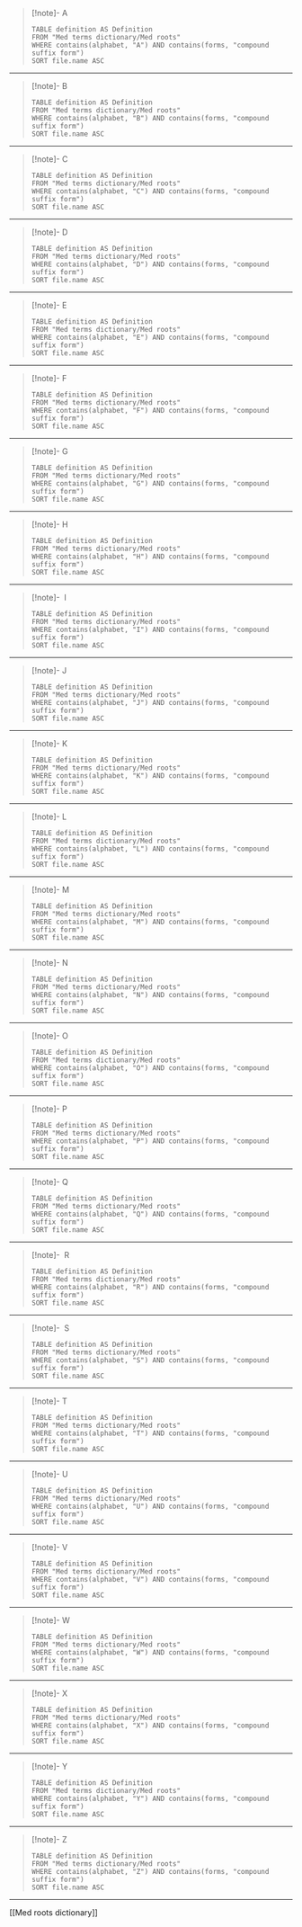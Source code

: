 > [!note]- A
> ```dataview
>TABLE definition AS Definition
>FROM "Med terms dictionary/Med roots"
>WHERE contains(alphabet, "A") AND contains(forms, "compound suffix form")
>SORT file.name ASC
>```
_____
> [!note]- B
> ```dataview
>TABLE definition AS Definition
>FROM "Med terms dictionary/Med roots"
>WHERE contains(alphabet, "B") AND contains(forms, "compound suffix form")
>SORT file.name ASC
>```
_____
> [!note]- C
> ```dataview
>TABLE definition AS Definition
>FROM "Med terms dictionary/Med roots"
>WHERE contains(alphabet, "C") AND contains(forms, "compound suffix form")
>SORT file.name ASC
>```
_____
> [!note]- D
> ```dataview
>TABLE definition AS Definition
>FROM "Med terms dictionary/Med roots"
>WHERE contains(alphabet, "D") AND contains(forms, "compound suffix form")
>SORT file.name ASC
>```
_____
> [!note]- E
> ```dataview
>TABLE definition AS Definition
>FROM "Med terms dictionary/Med roots"
>WHERE contains(alphabet, "E") AND contains(forms, "compound suffix form")
>SORT file.name ASC
>```
_____
> [!note]- F
> ```dataview
>TABLE definition AS Definition
>FROM "Med terms dictionary/Med roots"
>WHERE contains(alphabet, "F") AND contains(forms, "compound suffix form")
>SORT file.name ASC
>```
_____
> [!note]- G
> ```dataview
>TABLE definition AS Definition
>FROM "Med terms dictionary/Med roots"
>WHERE contains(alphabet, "G") AND contains(forms, "compound suffix form")
>SORT file.name ASC
>```
_____
> [!note]- H
> ```dataview
>TABLE definition AS Definition
>FROM "Med terms dictionary/Med roots"
>WHERE contains(alphabet, "H") AND contains(forms, "compound suffix form")
>SORT file.name ASC
>```
_____
> [!note]-  I
> ```dataview
>TABLE definition AS Definition
>FROM "Med terms dictionary/Med roots"
>WHERE contains(alphabet, "I") AND contains(forms, "compound suffix form")
>SORT file.name ASC
>```
_____
> [!note]- J
> ```dataview
>TABLE definition AS Definition
>FROM "Med terms dictionary/Med roots"
>WHERE contains(alphabet, "J") AND contains(forms, "compound suffix form")
>SORT file.name ASC
>```
_____
> [!note]- K
> ```dataview
>TABLE definition AS Definition
>FROM "Med terms dictionary/Med roots"
>WHERE contains(alphabet, "K") AND contains(forms, "compound suffix form")
>SORT file.name ASC
>```
_____
> [!note]- L
> ```dataview
>TABLE definition AS Definition
>FROM "Med terms dictionary/Med roots"
>WHERE contains(alphabet, "L") AND contains(forms, "compound suffix form")
>SORT file.name ASC
>```
_____
> [!note]- M
> ```dataview
>TABLE definition AS Definition
>FROM "Med terms dictionary/Med roots"
>WHERE contains(alphabet, "M") AND contains(forms, "compound suffix form")
>SORT file.name ASC
>```
_____
> [!note]- N
> ```dataview
>TABLE definition AS Definition
>FROM "Med terms dictionary/Med roots"
>WHERE contains(alphabet, "N") AND contains(forms, "compound suffix form")
>SORT file.name ASC
>```
_____
> [!note]- O
> ```dataview
>TABLE definition AS Definition
>FROM "Med terms dictionary/Med roots"
>WHERE contains(alphabet, "O") AND contains(forms, "compound suffix form")
>SORT file.name ASC
>```
_____
> [!note]- P
> ```dataview
>TABLE definition AS Definition
>FROM "Med terms dictionary/Med roots"
>WHERE contains(alphabet, "P") AND contains(forms, "compound suffix form")
>SORT file.name ASC
>```
_____
> [!note]- Q
> ```dataview
>TABLE definition AS Definition
>FROM "Med terms dictionary/Med roots"
>WHERE contains(alphabet, "Q") AND contains(forms, "compound suffix form")
>SORT file.name ASC
>```
_____
> [!note]-  R
> ```dataview
>TABLE definition AS Definition
>FROM "Med terms dictionary/Med roots"
>WHERE contains(alphabet, "R") AND contains(forms, "compound suffix form")
>SORT file.name ASC
>```
_____
> [!note]-  S
> ```dataview
>TABLE definition AS Definition
>FROM "Med terms dictionary/Med roots"
>WHERE contains(alphabet, "S") AND contains(forms, "compound suffix form")
>SORT file.name ASC
>```
_____
> [!note]- T
> ```dataview
>TABLE definition AS Definition
>FROM "Med terms dictionary/Med roots"
>WHERE contains(alphabet, "T") AND contains(forms, "compound suffix form")
>SORT file.name ASC
>```
_____
> [!note]- U
> ```dataview
>TABLE definition AS Definition
>FROM "Med terms dictionary/Med roots"
>WHERE contains(alphabet, "U") AND contains(forms, "compound suffix form")
>SORT file.name ASC
>```
_____
> [!note]- V
> ```dataview
>TABLE definition AS Definition
>FROM "Med terms dictionary/Med roots"
>WHERE contains(alphabet, "V") AND contains(forms, "compound suffix form")
>SORT file.name ASC
>```
_____
> [!note]- W
> ```dataview
>TABLE definition AS Definition
>FROM "Med terms dictionary/Med roots"
>WHERE contains(alphabet, "W") AND contains(forms, "compound suffix form")
>SORT file.name ASC
>```
_____
> [!note]- X
> ```dataview
>TABLE definition AS Definition
>FROM "Med terms dictionary/Med roots"
>WHERE contains(alphabet, "X") AND contains(forms, "compound suffix form")
>SORT file.name ASC
>```
_____
> [!note]- Y
> ```dataview
>TABLE definition AS Definition
>FROM "Med terms dictionary/Med roots"
>WHERE contains(alphabet, "Y") AND contains(forms, "compound suffix form")
>SORT file.name ASC
>```
_____
> [!note]- Z
> ```dataview
>TABLE definition AS Definition
>FROM "Med terms dictionary/Med roots"
>WHERE contains(alphabet, "Z") AND contains(forms, "compound suffix form")
>SORT file.name ASC
>```
_____

[[Med roots dictionary]]